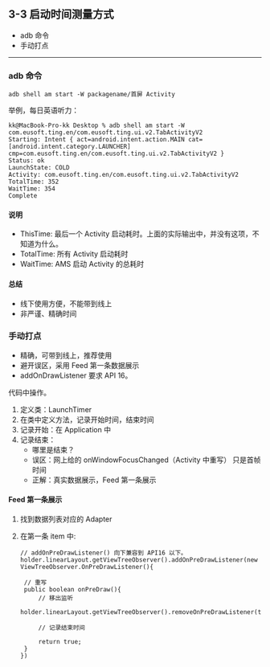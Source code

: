 ## 3-3 启动时间测量方式

- adb 命令
- 手动打点

---

### adb 命令

```shell
adb shell am start -W packagename/首屏 Activity 
```

举例，每日英语听力：

```shell
kk@MacBook-Pro-kk Desktop % adb shell am start -W com.eusoft.ting.en/com.eusoft.ting.ui.v2.TabActivityV2
Starting: Intent { act=android.intent.action.MAIN cat=[android.intent.category.LAUNCHER] cmp=com.eusoft.ting.en/com.eusoft.ting.ui.v2.TabActivityV2 }
Status: ok
LaunchState: COLD
Activity: com.eusoft.ting.en/com.eusoft.ting.ui.v2.TabActivityV2
TotalTime: 352
WaitTime: 354
Complete

```

#### 说明

- ThisTime: 最后一个 Activity 启动耗时。上面的实际输出中，并没有这项，不知道为什么。
- TotalTime: 所有 Activity 启动耗时
- WaitTime: AMS 启动 Activity 的总耗时

#### 总结

- 线下使用方便，不能带到线上
- 非严谨、精确时间



### 手动打点

- 精确，可带到线上，推荐使用
- 避开误区，采用 Feed 第一条数据展示
- addOnDrawListener 要求 API 16。

代码中操作。

1. 定义类：LaunchTimer
2. 在类中定义方法，记录开始时间，结束时间
3. 记录开始：在 Application 中
4. 记录结束：
   - 哪里是结束？
   - 误区：网上给的 onWindowFocusChanged（Activity 中重写） 只是首帧时间
   - 正解：真实数据展示，Feed 第一条展示



#### Feed 第一条展示

1. 找到数据列表对应的 Adapter

2. 在第一条 item 中:

   ```
   // addOnPreDrawListener() 向下兼容到 API16 以下。
   holder.linearLayout.getViewTreeObserver().addOnPreDrawListener(new ViewTreeObserver.OnPreDrawListener(){
   	
   	// 重写
   	public boolean onPreDraw(){
   		// 移出监听
   		holder.linearLayout.getViewTreeObserver().removeOnPreDrawListener(this)
   		
   		// 记录结束时间
   		
   		return true;
   	}
   })
   ```

   